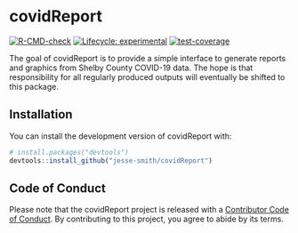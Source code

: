 
# covidReport

<!-- badges: start -->
[![R-CMD-check](https://github.com/jesse-smith/covidReport/workflows/R-CMD-check/badge.svg)](https://github.com/jesse-smith/covidReport/actions)
[![Lifecycle: experimental](https://img.shields.io/badge/lifecycle-experimental-orange.svg)](https://www.tidyverse.org/lifecycle/#experimental)
[![test-coverage](https://github.com/jesse-smith/covidReport/workflows/test-coverage/badge.svg)](https://github.com/jesse-smith/covidReport/actions)
<!-- badges: end -->

The goal of covidReport is to provide a simple interface to generate reports and
graphics from Shelby County COVID-19 data. The hope is that responsibility for
all regularly produced outputs will eventually be shifted to this package.

## Installation

You can install the development version of covidReport with:

``` r
# install.packages("devtools")
devtools::install_github("jesse-smith/covidReport")
```

## Code of Conduct

Please note that the covidReport project is released with a [Contributor Code of Conduct](https://contributor-covenant.org/version/2/0/CODE_OF_CONDUCT.html). By contributing to this project, you agree to abide by its terms.
